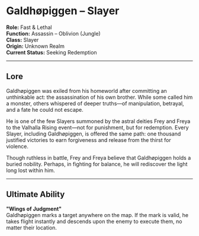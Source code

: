 # Galdhøpiggen – Slayer

**Role:** Fast & Lethal  
**Function:** Assassin – Oblivion (Jungle)  
**Class:** Slayer  
**Origin:** Unknown Realm  
**Current Status:** Seeking Redemption

---

## Lore

Galdhøpiggen was exiled from his homeworld after committing an unthinkable act: the assassination of his own brother. While some called him a monster, others whispered of deeper truths—of manipulation, betrayal, and a fate he could not escape.

He is one of the few Slayers summoned by the astral deities Frey and Freya to the Valhalla Rising event—not for punishment, but for redemption. Every Slayer, including Galdhøpiggen, is offered the same path: one thousand justified victories to earn forgiveness and release from the thirst for violence.

Though ruthless in battle, Frey and Freya believe that Galdhøpiggen holds a buried nobility. Perhaps, in fighting for balance, he will rediscover the light long lost within him.

---

## Ultimate Ability

**"Wings of Judgment"**  
Galdhøpiggen marks a target anywhere on the map. If the mark is valid, he takes flight instantly and descends upon the enemy to execute them, no matter their location.
